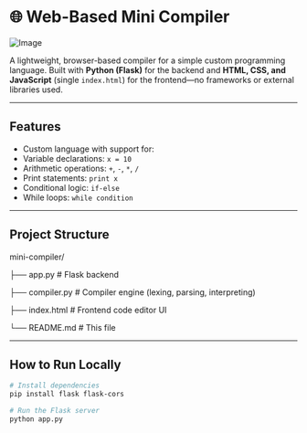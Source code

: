 # 🌐 Web-Based Mini Compiler
![Image](https://github.com/user-attachments/assets/7f665c1f-321f-4ba5-af68-63df3ed8ef24)

A lightweight, browser-based compiler for a simple custom programming language. Built with **Python (Flask)** for the backend and **HTML, CSS, and JavaScript** (single `index.html`) for the frontend—no frameworks or external libraries used.

---
## Features
  - Custom language with support for:
  - Variable declarations: `x = 10`
  - Arithmetic operations: `+`, `-`, `*`, `/`
  - Print statements: `print x`
  - Conditional logic: `if-else`
  - While loops: `while condition`
---
## Project Structure
mini-compiler/

├── app.py # Flask backend

├── compiler.py # Compiler engine (lexing, parsing, interpreting)

├── index.html # Frontend code editor UI

└── README.md # This file

---
## How to Run Locally
```bash
# Install dependencies
pip install flask flask-cors

# Run the Flask server
python app.py
